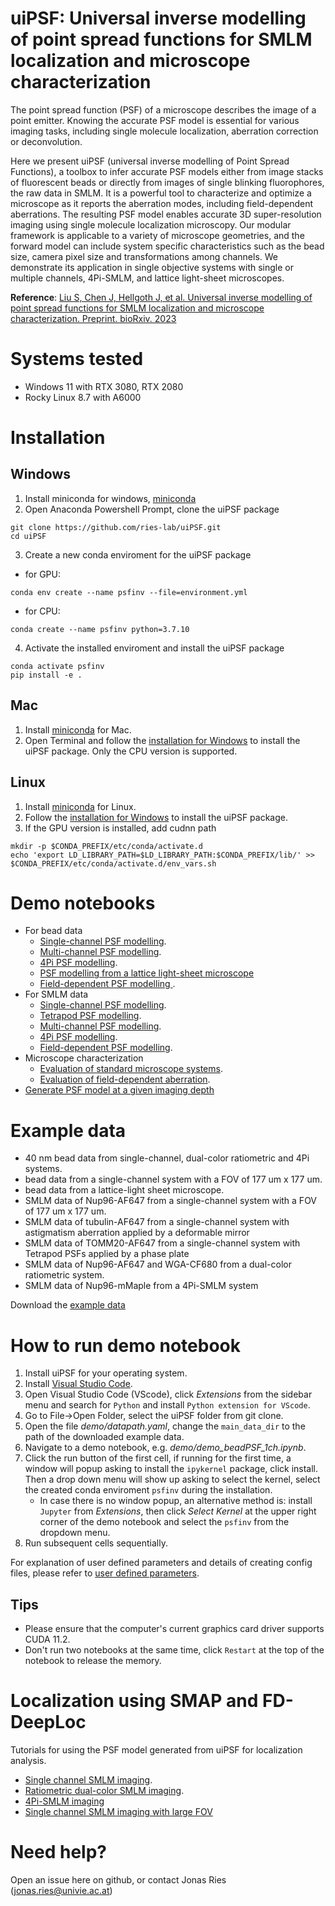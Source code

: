 # uiPSF: Universal inverse modelling of point spread functions for SMLM localization and microscope characterization 
The point spread function (PSF) of a microscope describes the image of a point emitter. Knowing the accurate PSF model is essential for various imaging tasks, including single molecule localization, aberration correction or deconvolution. 

Here we present uiPSF (universal inverse modelling of Point Spread Functions), a toolbox to infer accurate PSF models either from image stacks of fluorescent beads or directly from images of single blinking fluorophores, the raw data in SMLM. It is a powerful tool to characterize and optimize a microscope as it reports the aberration modes, including field-dependent aberrations.  The resulting PSF model enables accurate 3D super-resolution imaging using single molecule localization microscopy.
Our modular framework is applicable to a variety of microscope geometries, and the forward model can include system specific characteristics such as the bead size, camera pixel size and transformations among channels. We demonstrate its application in single objective systems with single or multiple channels, 4Pi-SMLM, and lattice light-sheet microscopes.

**Reference**: [Liu S, Chen J, Hellgoth J, et al. Universal inverse modelling of point spread functions for SMLM localization and microscope characterization. Preprint. bioRxiv. 2023](https://doi.org/10.1101/2023.10.26.564064)

# Systems tested
- Windows 11 with RTX 3080, RTX 2080
- Rocky Linux 8.7 with A6000

# Installation
## Windows
1. Install miniconda for windows, [miniconda](https://docs.conda.io/en/latest/miniconda.html)
2. Open Anaconda Powershell Prompt, clone the uiPSF package     
```
git clone https://github.com/ries-lab/uiPSF.git
cd uiPSF
```
3. Create a new conda enviroment for the uiPSF package  
- for GPU: 
```
conda env create --name psfinv --file=environment.yml
```   
- for CPU: 
```
conda create --name psfinv python=3.7.10
```
4. Activate the installed enviroment and install the uiPSF package
```
conda activate psfinv
pip install -e .
```

## Mac
1. Install [miniconda](https://docs.conda.io/en/latest/miniconda.html) for Mac.
2. Open Terminal and follow the [installation for Windows](#Windows) to install the uiPSF package. Only the CPU version is supported. 

## Linux
1. Install [miniconda](https://docs.conda.io/en/latest/miniconda.html) for Linux.
2. Follow the [installation for Windows](#Windows) to install the uiPSF package.
3. If the GPU version is installed, add cudnn path
```
mkdir -p $CONDA_PREFIX/etc/conda/activate.d
echo 'export LD_LIBRARY_PATH=$LD_LIBRARY_PATH:$CONDA_PREFIX/lib/' >> $CONDA_PREFIX/etc/conda/activate.d/env_vars.sh
```

# Demo notebooks
- For bead data
  - [Single-channel PSF modelling](demo/demo_beadPSF_1ch.ipynb).
  - [Multi-channel PSF modelling](demo/demo_beadPSF_2ch.ipynb).
  - [4Pi PSF modelling](demo/demo_beadPSF_4pi.ipynb).
  - [PSF modelling from a lattice light-sheet microscope](demo/demo_beadPSF_1ch_LLS.ipynb)
  - [Field-dependent PSF modelling ](demo/demo_beadPSF_FD.ipynb).
- For SMLM data
  - [Single-channel PSF modelling](demo/demo_insituPSF_1ch.ipynb).
  - [Tetrapod PSF modelling](demo/demo_insituPSF_TP.ipynb).
  - [Multi-channel PSF modelling](demo/demo_insituPSF_2ch.ipynb).
  - [4Pi PSF modelling](demo/demo_insituPSF_4pi.ipynb).
  - [Field-dependent PSF modelling](demo/demo_insituPSF_FD.ipynb).
- Microscope characterization
  - [Evaluation of standard microscope systems](demo/demo_eval_system.ipynb).
  - [Evaluation of field-dependent aberration](demo/demo_eval_system_FD.ipynb).
- [Generate PSF model at a given imaging depth](demo/demo_genPSF.ipynb) 

# Example data 
- 40 nm bead data from single-channel, dual-color ratiometric and 4Pi systems.
- bead data from a single-channel system with a FOV of 177 um x 177 um.
- bead data from a lattice-light sheet microscope.
- SMLM data of Nup96-AF647 from a single-channel system with a FOV of 177 um x 177 um.
- SMLM data of tubulin-AF647 from a single-channel system with astigmatism aberration applied by a deformable mirror
- SMLM data of TOMM20-AF647 from a single-channel system with Tetrapod PSFs applied by a phase plate
- SMLM data of Nup96-AF647 and WGA-CF680 from a dual-color ratiometric system.
- SMLM data of Nup96-mMaple from a 4Pi-SMLM system

Download the [example data](https://zenodo.org/records/10027718)
# How to run demo notebook
1. Install uiPSF for your operating system.
2. Install [Visual Studio Code](https://code.visualstudio.com/Download).
3. Open Visual Studio Code (VScode), click *Extensions* from the sidebar menu and search for `Python` and install `Python extension for VScode`.
4. Go to File->Open Folder, select the uiPSF folder from git clone.
5. Open the file *demo/datapath.yaml*, change the `main_data_dir` to the path of the downloaded example data.
6. Navigate to a demo notebook, e.g. *demo/demo_beadPSF_1ch.ipynb*.
7. Click the run button of the first cell, if running for the first time, a window will popup asking to install the `ipykernel` package, click install. Then a drop down menu will show up asking to select the kernel, select the created conda enviroment `psfinv` during the installation.
    - In case there is no window popup, an alternative method is: install `Jupyter` from *Extensions*, then click *Select Kernel* at the upper right corner of the demo notebook and select the `psfinv` from the dropdown menu.
9. Run subsequent cells sequentially.

For explanation of user defined parameters and details of creating config files, please refer to [user defined parameters](config/parameter%20description.md). 

## Tips

- Please ensure that the computer's current graphics card driver supports CUDA 11.2.
- Don't run two notebooks at the same time, click `Restart` at the top of the notebook to release the memory.

# Localization using SMAP and FD-DeepLoc
Tutorials for using the PSF model generated from uiPSF for localization analysis. 
- [Single channel SMLM imaging](tutorial/tutorial%20for%20fit_fastsimple.pdf).
- [Ratiometric dual-color SMLM imaging](tutorial/Tutorial%20for%20fit_global_dualchannel.pdf).
- [4Pi-SMLM imaging](tutorial/tutorial%20fit_4pi.pdf)
- [Single channel SMLM imaging with large FOV](tutorial/Tutorial%20for%20FD_aberrations.pdf)
# Need help?
Open an issue here on github, or contact Jonas Ries (jonas.ries@univie.ac.at)
